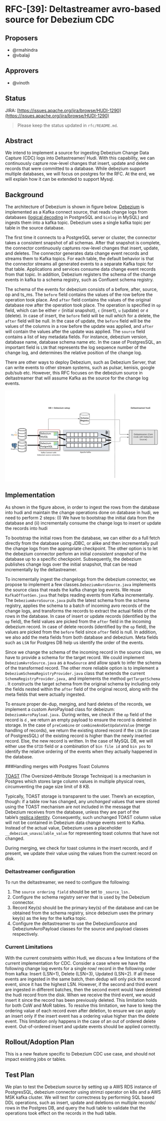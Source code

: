 <!--
  Licensed to the Apache Software Foundation (ASF) under one or more
  contributor license agreements.  See the NOTICE file distributed with
  this work for additional information regarding copyright ownership.
  The ASF licenses this file to You under the Apache License, Version 2.0
  (the "License"); you may not use this file except in compliance with
  the License.  You may obtain a copy of the License at

       http://www.apache.org/licenses/LICENSE-2.0

  Unless required by applicable law or agreed to in writing, software
  distributed under the License is distributed on an "AS IS" BASIS,
  WITHOUT WARRANTIES OR CONDITIONS OF ANY KIND, either express or implied.
  See the License for the specific language governing permissions and
  limitations under the License.
-->
# RFC-[39]: Deltastreamer avro-based source for Debezium CDC



## Proposers
- @rmahindra
- @vbalaji

## Approvers
 - @vinoth

## Status

JIRA: [https://issues.apache.org/jira/browse/HUDI-1290](https://issues.apache.org/jira/browse/HUDI-1290)

> Please keep the status updated in `rfc/README.md`.

## Abstract

We intend to implement a source for ingesting Debezium Change Data Capture (CDC) logs into Deltastreamer/ Hudi. With this capability, we can continuously capture row-level changes that insert, update and delete records that were committed to a database. While debezium support multiple databases, we will focus on postgres for the RFC. At the end, we will explain how it can be extended to support Mysql.

## Background
The architecture of Debezium is shown in figure below. [Debezium](https://debezium.io/documentation/reference/stable/connectors/postgresql.html) is implemented as a Kafka connect source, that reads change logs from databases ([logical decoding](https://www.postgresql.org/docs/current/logicaldecoding-explanation.html) in PostgreSQL and `binlog` in MySQL) and ingests them into a kafka topic. Debezium uses a single kafka topic per table in the source database.



The first time it connects to a PostgreSQL server or cluster, the connector takes a consistent snapshot of all schemas. After that snapshot is complete, the connector continuously captures row-level changes that insert, update, and deletes. The connector generates data change event records and streams them to Kafka topics. For each table, the default behavior is that the connector streams all generated events to a separate Kafka topic for that table. Applications and services consume data change event records from that topic. In addition, Debezium registers the schema of the change events in kafka to a schema registry, such as Confluent schema registry.



The schema of the events for debezium consists of a before, after, source, op and ts\_ms. The `before` field contains the values of the row before the operation took place. And `after` field contains the values of the original database row after the operation took place. The operation is specified in `op` field, which can be either `r` (initial snapshot), `c` (insert), `u` (update) or `d` (delete). In case of insert, the `before` field will be null which for a delete, the `after` field will be null. In the case of update, the `before` field will be the values of the columns in a row before the update was applied, and `after` will contain the values after the update was applied. The `source` field contains a list of key metadata fields. For instance, debezium version, database name, database schema name etc. In the case of PostgresSQL, an important field is `LSN` that represents the log sequence number of the change log, and determines the relative position of the change log.



There are other ways to deploy Debezium, such as Debezium Server, that can write events to other stream systems, such as pulsar, kenisis, google pub/sub etc. However, this RFC focuses on the debezium source in deltastreamer that will assume Kafka as the source for the change log events.

![](arch.png)

## Implementation

As shown in the figure above, in order to ingest the rows from the database into hudi and maintain the change operations done on database in hudi, we need to perform 2 steps: (I) We have to bootstrap the initial data from the database and (ii) incrementally consume the change logs to insert or update the records into hudi



To bootstrap the initial rows from the database, we can either do a full fetch directly from the database using JDBC, or alike and then incrementally pull the change logs from the appropriate checkpoint. The other option is to let the debezium connector perform an initial _consistent snapshot_ of the database up to a specific checkpoint. Subsequently, the debezium publishes change logs over the initial snapshot, that can be read incrementally by the deltastreamer.



To incrementally ingest the changelogs from the debezium connector, we propose to implement a few classes.`DebeziumAvroSource.java` implements the source class that reads the kafka change log events. We reuse `KafkaOffsetGen.java` that helps reading events from Kafka incrementally. The `DebeziumAvroSource.java` pulls the latest schema from the schema registry, applies the schema to a batch of incoming avro records of the change logs, and transforms the records to extract the actual fields of the rows in the database. In case of insert or update records (identified by the `op` field), the field values are picked from the `after` field in the incoming debezium record. In case of delete records (identified by the `op` field), the values are picked from the `before` field since `after` field is null. In addition, we also add the meta fields from both database and debezium. Meta fields such as `LSN` for Postgres DB help us identify the order of the events.

Since we change the schema of the incoming record in the source class, we have to provide a schema for the target record. We could implement `DebeziumAvroSource.java` as a `RowSource` and allow spark to infer the schema of the transformed record. The other more reliable option is to implement a `DebeziumSchemaRegistryProvider.java` class that extends the current `SchemaRegistryProvider.java,` and implements the method `getTargetSchema` . It constructs the target schema from the original schema by including only the fields nested within the `after` field of the original record, along with the meta fields that were actually ingested.



To ensure proper de-dup, merging, and hard deletes of the records, we implement a custom AvroPayload class for debeizum: `DebeziumAvroPayload.java.` During writes, we check if the `op` field of the record is `d` , we return an empty payload to ensure the record is deleted in storage. In the case of `preCombine` or `combineAndGetUpdateValue` (merge handling of records), we return the existing stored record if the `LSN` (in case of PostgresSQL) of the existing record is higher than the newly inserted record. Else, the new record is written. In the case of MySQL DB, we will either use the `GTID` field or a combination of `bin file id` and `bin pos` to identify the relative ordering of the events when they actually happened in the database.

###Handling merges with Postgres Toast Columns

[TOAST](https://www.postgresql.org/docs/current/storage-toast.html) (The Oversized-Attribute Storage Technique) is a mechanism in Postgres which stores large column values in multiple physical rows, circumventing the page size limit of 8 KB.



Typically, TOAST storage is transparent to the user. There’s an exception, though: if a table row has changed, any _unchanged_ values that were stored using the TOAST mechanism are not included in the message that Debezium receives from the database, unless they are part of the table’s [replica identity](https://debezium.io/documentation/reference/0.10/connectors/postgresql.html#replica-identity). Consequently, such unchanged TOAST column value will not be contained in Debezium data change events sent to Kafka. Instead of the actual value, Debezium uses a placeholder `__debezium_unavailable_value` for representing toast columns that have not changed.



During merging, we check for toast columns in the insert records, and if present, we update their value using the values from the current record on disk.




### Deltastreamer configuration

To run the deltastreamer, we need to configure the following:

1.  The `source ordering field` should be set to `_source_lsn.`
2.  Configure the schema registry server that is used by the Debezium connector.
3.  Record Key(s) should be the primary key(s) of the database and can be obtained from the schema registry, since debezium uses the primary key(s) as the key for the kafka topic.
4.  Configure the deltastreamer to use the DebeziumSource and DebeziumAvroPayload classes for the source and payload classes respectively.

### Current Limitations

With the current constraints within Hudi, we discuss a few limitations of the current implementation for CDC. Consider a case where we have the following change log events for a single row/ record in the following order from kafka: Insert (LSN=1), Delete (LSN=3), Updated (LSN=2). If all these events are ingested in the same batch, then dedup will only pick the second event, since it has the highest LSN. However, if the second and third event are ingested in different batches, then the second event would have deleted the hudi record from the disk. When we receive the third event, we would insert it since the record has been previously deleted. This limitation holds for both CoW and MoR tables. To resolve this limitation, we have to keep the ordering value of each record even after deletion, to ensure we can apply an insert only if the insert event has a ordering value higher than the delete event. This limitation only happens in the case of an out of ordered delete event. Out-of-ordered insert and update events should be applied correctly.


## Rollout/Adoption Plan

This is a new feature specific to Debezium CDC use case, and should not impact existing jobs or tables.

## Test Plan

We plan to test the Debezium source by setting up a AWS RDS instance of PostgresSQL, debezium connector using strimzi operator on k8s and a AWS MSK kafka cluster. We will test for correctness by performing SQL based DDL operations, such as insert, update and deletions on multiple records/ rows in the Postgres DB, and query the hudi table to validate that the operations took effect on the records in the hudi table.